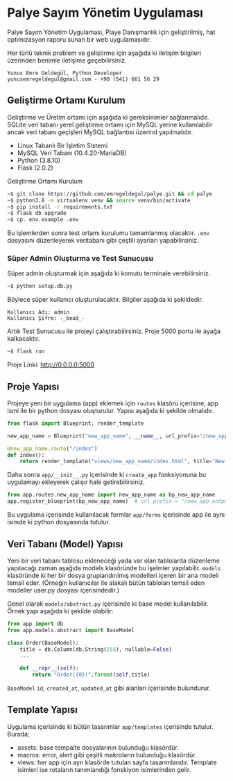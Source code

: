 # Palye Sayım Yönetim Uygulaması

Palye Sayım Yönetim Uygulaması, Playe Danışmanlık için geliştirilmiş, hat optimizasyon raporu sunan bir web uygulamasıdır.

Her türlü teknik problem ve geliştirme için aşağıda ki iletişim bilgileri üzerinden benimle iletişime geçebilirsiniz.

```text
Yunus Emre Geldegül, Python Developer
yunusemregeldegul@gmail.com - +90 (541) 661 56 29
```


## Geliştirme Ortamı Kurulum
Geliştirme ve Üretim ortamı için aşağıda ki gereksinimler sağlanmalıdır. SQLite veri tabanı yerel geliştirme ortamı için MySQL yerine kullanılabilir ancak veri tabanı geçişleri MySQL bağlantısı üzerind yapılmalıdır.

- Linux Tabanlı Bir İşletim Sistemi
- MySQL Veri Tabanı (10.4.20-MariaDB)
- Python (3.8.10)
- Flask (2.0.2)

Geliştirme Ortamı Kurulum

```bash
~$ git clone https://github.com/emregeldegul/palye.git && cd palye
~$ python3.8 -m virtualenv venv && source venv/bin/activate
~$ pip install -r requirements.txt
~$ flask db upgrade
~$ cp. env.example .env
```

Bu işlemlerden sonra test ortamı kurulumu tamamlanmış olacaktır. `.env` dosyasını düzenleyerek veritabanı gibi çeştili ayarları yapabilirsiniz.

### Süper Admin Oluşturma ve Test Sunucusu
Süper admin oluşturmak için aşağıda ki komutu terminale verebilirsiniz.

```bash
~$ python setup.db.py
```

Böylece süper kullanıcı oluşturulacaktır. Bilgiler aşağıda ki şekildedir.

```text
Kullanıcı Adı: admin
Kullanıcı Şifre: -_bead_-
```

Artık Test Sunucusu ile projeyi çalıştırabilirsiniz. Proje 5000 portu ile ayağa kalkacaktır.

```bash
~$ flask run
```

Proje Linki: http://0.0.0.0:5000

## Proje Yapısı
Projeye yeni bir uygulama (app) eklemek için `routes` klasörü içerisine, app ismi ile bir python dosyası oluşturulur. Yapısı aşağıda ki şekilde olmalıdır.

```python
from flask import Blueprint, render_template

new_app_name = Blueprint("new_app_name", __name__, url_prefix="/new_app_endpoint")

@new_app_name.route("/index")
def index():
    return render_template("views/new_app_name/index.html", title="New App Index Page")
```

Daha sonra `app/__init__.py` içerisinde ki `create_app` fonksiyonuna bu uygulamayı ekleyerek çalışır hale getirebilirsiniz.

```python
from app.routes.new_app_name import new_app_name as bp_new_app_name
app.register_blueprint(bp_new_app_name)  # url_prefix = "/new_app_endpoint"
```

Bu uygulama içerisinde kullanılacak formlar `app/forms` içerisinde app ile aynı isimde ki python dosyasında tutulur.

## Veri Tabanı (Model) Yapısı
Yeni bir veri tabanı tablosu ekleneceği yada var olan tablolarda düzenleme yapılacağı zaman aşağıda models klasöründe bu işelmler yapılabilir.
`models` klasöründe ki her bir dosya gruplandırılmış modelleri içeren bir ana modeli temsil eder. (Örneğin kullanıcılar ile alakalı bütün tabloları temsil eden modeller user.py dosyası içerisindedir.)

Genel olarak `models/abstract.py` içerisinde ki base model kullanılabilir. Örnek yapı aşağıda ki şekilde olabilir:

```python
from app import db
from app.models.abstract import BaseModel

class Order(BaseModel):
    title = db.Column(db.String(255), nullable=False)
    ...

    def __repr__(self):
        return "Order({0})".format(self.title)
```

`BaseModel` `id`, `created_at`, `updated_at` gibi alanları içerisinde bulundurur.

## Template Yapısı
Uygulama içerisinde ki bütün tasarımlar `app/templates` içerisinde tutulur. Burada;

- assets: base tempalte dosyalarının bulunduğu klasördür.
- macros: error, alert gibi çeşitli makroların bulunduğu klasördür.
- views: her app için ayrı klasörde tutulan sayfa tasarımlarıdır. Template isimleri ise rotaların tanımlandığı fonskiyon isimlerinden gelir.

